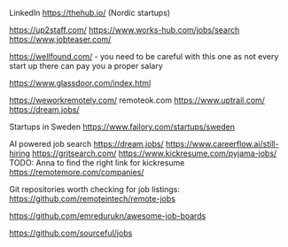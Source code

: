 LinkedIn
https://thehub.io/ (Nordic startups)

https://up2staff.com/
https://www.works-hub.com/jobs/search
https://www.jobteaser.com/

https://wellfound.com/ - you need to be careful with this one as not every start up there can pay you a proper salary

https://www.glassdoor.com/index.html

https://weworkremotely.com/
remoteok.com 
https://www.uptrail.com/
https://dream.jobs/

Startups in Sweden
https://www.failory.com/startups/sweden

AI powered job search
https://dream.jobs/
https://www.careerflow.ai/still-hiring
https://gritsearch.com/
https://www.kickresume.com/pyjama-jobs/
TODO: Anna to find the right link for kickresume
https://remotemore.com/companies/


Git repositories worth checking for job listings:
https://github.com/remoteintech/remote-jobs

https://github.com/emredurukn/awesome-job-boards

https://github.com/sourceful/jobs